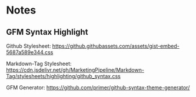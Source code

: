 # Notes

## GFM Syntax Highlight

Github Stylesheet: https://github.githubassets.com/assets/gist-embed-5687a589e344.css

Markdown-Tag Stylesheet: https://cdn.jsdelivr.net/gh/MarketingPipeline/Markdown-Tag/stylesheets/highlighting/github_syntax.css

GFM Generator: https://github.com/primer/github-syntax-theme-generator/
